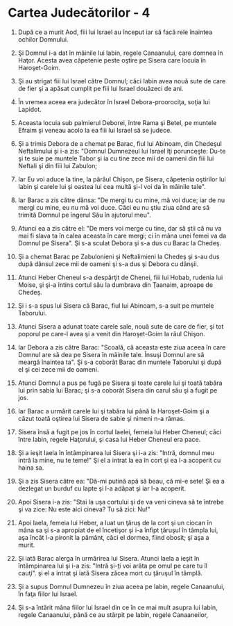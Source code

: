 # Cartea Judec&#259;torilor - 4

1. După ce a murit Aod, fiii lui Israel au început iar să facă rele înaintea ochilor Domnului. 

2. Şi Domnul i-a dat în mâinile lui Iabin, regele Canaanului, care domnea în Haţor. Acesta avea căpetenie peste oştire pe Sisera care locuia în Haroşet-Goim. 

3. Şi au strigat fiii lui Israel către Domnul; căci Iabin avea nouă sute de care de fier şi a apăsat cumplit pe fiii lui Israel douăzeci de ani. 

4. În vremea aceea era judecător în Israel Debora-proorociţa, soţia lui Lapidot. 

5. Aceasta locuia sub palmierul Deborei, între Rama şi Betel, pe muntele Efraim şi veneau acolo la ea fiii lui Israel să se judece. 

6. Şi a trimis Debora de a chemat pe Barac, fiul lui Abinoam, din Chedeşul Neftalimului şi i-a zis: "Domnul Dumnezeul lui Israel îţi porunceşte: Du-te şi te suie pe muntele Tabor şi ia cu tine zece mii de oameni din fiii lui Neftali şi din fiii lui Zabulon; 

7. Iar Eu voi aduce la tine, la pârâul Chişon, pe Sisera, căpetenia oştirilor lui Iabin şi carele lui şi oastea lui cea multă şi-l voi da în mâinile tale". 

8. Iar Barac a zis către dânsa: "De mergi tu cu mine, mă voi duce; iar de nu mergi cu mine, eu nu mă voi duce. Căci eu nu ştiu ziua când are să trimită Domnul pe îngerul Său în ajutorul meu". 

9. Atunci ea a zis către el: "De mers voi merge cu tine, dar să ştii că nu va mai fi slava ta în calea aceasta în care mergi; ci în mâna unei femei va da Domnul pe Sisera". Şi s-a sculat Debora şi s-a dus cu Barac la Chedeş. 

10. Şi a chemat Barac pe Zabulonieni şi Neftalimieni la Chedeş şi s-au dus după dânsul zece mii de oameni şi s-a dus şi Debora cu dânşii. 

11. Atunci Heber Cheneul s-a despărţit de Chenei, fiii lui Hobab, rudenia lui Moise, şi şi-a întins cortul său la dumbrava din Ţaanaim, aproape de Chedeş. 

12. Şi i s-a spus lui Sisera că Barac, fiul lui Abinoam, s-a suit pe muntele Taborului. 

13. Atunci Sisera a adunat toate carele sale, nouă sute de care de fier, şi tot poporul pe care-l avea şi a venit din Haroşet-Goim la râul Chişon. 

14. Iar Debora a zis către Barac: "Scoală, că aceasta este ziua aceea în care Domnul are să dea pe Sisera în mâinile tale. Însuşi Domnul are să meargă înaintea ta". Şi s-a coborât Barac din muntele Taborului şi după el şi cei zece mii de oameni. 

15. Atunci Domnul a pus pe fugă pe Sisera şi toate carele lui şi toată tabăra lui prin sabia lui Barac; şi s-a coborât Sisera din carul său şi a fugit pe jos. 

16. Iar Barac a urmărit carele lui şi tabăra lui până la Haroşet-Goim şi a căzut toată oştirea lui Sisera de sabie şi nimeni n-a rămas. 

17. Sisera însă a fugit pe jos în cortul Iaelei, femeia lui Heber Cheneul; căci între Iabin, regele Haţorului, şi casa lui Heber Cheneul era pace. 

18. Şi a ieşit Iaela în întâmpinarea lui Sisera şi i-a zis: "Intră, domnul meu intră la mine, nu te teme!" Şi el a intrat la ea în cort şi ea l-a acoperit cu haina sa. 

19. Şi a zis Sisera către ea: "Dă-mi putină apă să beau, că mi-e sete! Şi ea a dezlegat un burduf cu lapte şi l-a adăpat şi iar l-a acoperit. 

20. Apoi Sisera i-a zis: "Stai la uşa cortului şi de va veni cineva să te întrebe şi va zice: Nu este aici cineva? Tu să zici: Nu!" 

21. Apoi Iaela, femeia lui Heber, a luat un ţăruş de la cort şi un ciocan în mâna sa şi s-a apropiat de el încetişor şi i-a înfipt ţăruşul în tâmpla lui, aşa încât l-a pironit la pământ, căci el dormea, fiind obosit; şi aşa a murit. 

22. Şi iată Barac alerga în urmărirea lui Sisera. Atunci Iaela a ieşit în întâmpinarea lui şi i-a zis: "Intră şi-ţi voi arăta pe omul pe care tu îl cauţi". şi el a intrat şi iată Sisera zăcea mort cu ţăruşul în tâmplă. 

23. Şi a supus Domnul Dumnezeu în ziua aceea pe Iabin, regele Canaanului, în faţa fiilor lui Israel. 

24. Şi s-a întărit mâna fiilor lui Israel din ce în ce mai mult asupra lui Iabin, regele Canaanului, până ce au stârpit pe Iabin, regele Canaaneilor, 


